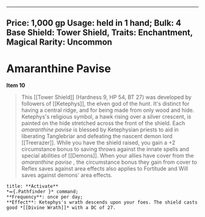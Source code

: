 
---
Price: 1,000 gp
Usage: held in 1 hand;
Bulk: 4
Base Shield: Tower Shield,
Traits: Enchantment, Magical
Rarity: Uncommon
---

# Amaranthine Pavise

**Item 10**

> This [[Tower Shield]] (Hardness 9, HP 54, BT 27) was developed by followers of [[Ketephys]], the elven god of the hunt. It's distinct for having a central ridge, and for being made from only wood and hide. Ketephys's religious symbol, a hawk rising over a silver crescent, is painted on the hide stretched across the front of the shield. Each *amaranthine pavise* is blessed by Ketephysian priests to aid in liberating Tanglebriar and defeating the nascent demon lord [[Treerazer]]. While you have the shield raised, you gain a +2 circumstance bonus to saving throws against the innate spells and special abilities of [[Demons]]. When your allies have cover from the *amaranthine pavise* , the circumstance bonus they gain from cover to Reflex saves against area effects also applies to Fortitude and Will saves against demons' area effects.

```ad-embed-ability
title: **Activate**
*⬺{.Pathfinder }* command; 
**Frequency**: once per day;
**Effect**: Ketephys's wrath descends upon your foes. The shield casts good *[[Divine Wrath]]* with a DC of 27.

```
